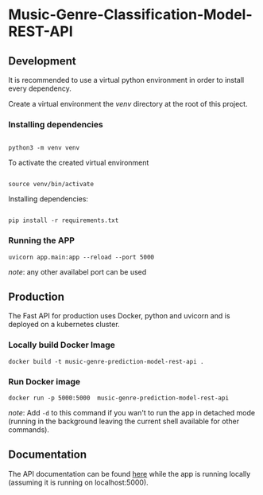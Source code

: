 # Music-Genre-Classification-Model-REST-API

## Development

It is recommended to use a virtual python environment in order to install every dependency.

Create a virtual environment the _venv_ directory at the root of this project.

### Installing dependencies

``` 

python3 -m venv venv
```

To activate the created virtual environment

``` 

source venv/bin/activate
```

Installing dependencies:

``` 

pip install -r requirements.txt
```

### Running the APP

``` 
uvicorn app.main:app --reload --port 5000
```
*note*: any other availabel port can be used

## Production

The Fast API for production uses Docker, python and uvicorn and is deployed on a kubernetes cluster.

### Locally build Docker Image

``` 
docker build -t music-genre-prediction-model-rest-api .
```

### Run Docker image

```
docker run -p 5000:5000  music-genre-prediction-model-rest-api
```
*note*: Add `-d`  to this command if you wan't to run the app in detached mode (running in the background leaving the current shell available for other commands). 

## Documentation

The API documentation can be found [here](localhost:5000/docs) while the app is running locally (assuming it is running on localhost:5000).

